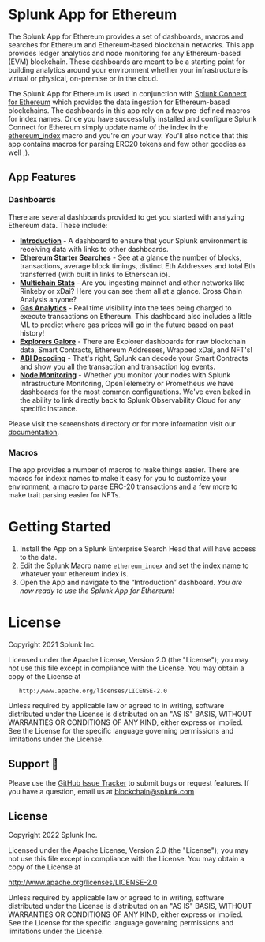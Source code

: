 # Splunk App for Ethereum
The Splunk App for Ethereum provides a set of dashboards, macros and searches for Ethereum and Ethereum-based blockchain networks.  This app provides ledger analytics and node monitoring for any Ethereum-based (EVM) blockchain.  These dashboards are meant to be a starting point for building analytics around your environment whether your infrastructure is virtual or physical, on-premise or in the cloud.

The Splunk App for Ethereum is used in conjunction with [Splunk Connect for Ethereum](https://github.com/splunk/splunk-connect-for-ethereum) which provides the data ingestion for Ethereum-based blockchains. The dashboards in this app rely on a few pre-defined macros for index names.  Once you have successfully installed and configure Splunk Connect for Ethereum simply update name of the index in the [ethereum_index](https://github.com/splunk/splunk-app-for-ethereum/blob/master/default/macros.conf) macro and you're on your way.  You'll also notice that this app contains macros for parsing ERC20 tokens and few other goodies as well ;).  

## App Features

### Dashboards
There are several dashboards provided to get you started with analyzing Ethereum data. These include:
  * **[Introduction](./screenshots/Introduction.png)** - A dashboard to ensure that your Splunk environment is receiving data with links to other dashboards.
  * **[Ethereum Starter Searches](./screenshots/Starter_Searches.png)** - See at a glance the number of blocks, transactions, average block timings, distinct Eth Addresses and total Eth transferred (with built in links to Etherscan.io).
  * **[Multichain Stats](./screenshots/Multichain_Stats.png)** - Are you ingesting mainnet and other networks like Rinkeby or xDai?   Here you can see them all at a glance.   Cross Chain Analysis anyone?
  * **[Gas Analytics](./screenshots/GasAnalytics.png)** - Real time visibility into the fees being charged to execute transactions on Ethereum. This dashboard also includes a little ML to predict where gas prices will go in the future based on past history!
  * **[Explorers Galore](./screenshots/Eth_Address_Explorer.png)** - There are Explorer dashboards for raw blockchain data, Smart Contracts, Ethereum Addresses, Wrapped xDai, and NFT's!   
  * **[ABI Decoding](./screenshots/ABI_Decoding.png)** - That's right, Splunk can decode your Smart Contracts and show you all the transaction and transaction log events.
  * **[Node Monitoring](./screenshots/NNode_Health_SC4Eth.png)** - Whether you monitor your nodes with Splunk Infrastructure Monitoring, OpenTelemetry or Prometheus we have dashboards for the most common configurations.   We've even baked in the ability to link directly back to Splunk Observability Cloud for any specific instance.  

Please visit the screenshots directory or for more information visit our [documentation](https://www.splunkdlt.com/fabric/splunk-app-for-fabric).

### Macros
The app provides a number of macros to make things easier.  There are macros for indexx names to make it easy for you to customize your environment, a macro to parse ERC-20 transactions and a few more to make trait parsing easier for NFTs.  

# Getting Started

1. Install the App on a Splunk Enterprise Search Head that will have access to the data.  
2. Edit the Splunk Macro name `ethereum_index` and set the index name to whatever your ethereum index is.
3. Open the App and navigate to the “Introduction” dashboard.
*You are now ready to use the Splunk App for Ethereum!*

# License

Copyright 2021 Splunk Inc.

Licensed under the Apache License, Version 2.0 (the "License");
you may not use this file except in compliance with the License.
You may obtain a copy of the License at

       http://www.apache.org/licenses/LICENSE-2.0

Unless required by applicable law or agreed to in writing, software
distributed under the License is distributed on an "AS IS" BASIS,
WITHOUT WARRANTIES OR CONDITIONS OF ANY KIND, either express or implied.
See the License for the specific language governing permissions and
limitations under the License.



## Support 💪
Please use the [GitHub Issue Tracker](https://github.com/splunk/splunk-app-for-ethereum/issues) to submit bugs or request features.  If you have a question, email us at [blockchain@splunk.com](mailto:blockchain@splunk.com)



## License
Copyright 2022 Splunk Inc.

Licensed under the Apache License, Version 2.0 (the "License");
you may not use this file except in compliance with the License.
You may obtain a copy of the License at

http://www.apache.org/licenses/LICENSE-2.0

Unless required by applicable law or agreed to in writing, software
distributed under the License is distributed on an "AS IS" BASIS,
WITHOUT WARRANTIES OR CONDITIONS OF ANY KIND, either express or implied.
See the License for the specific language governing permissions and
limitations under the License.
